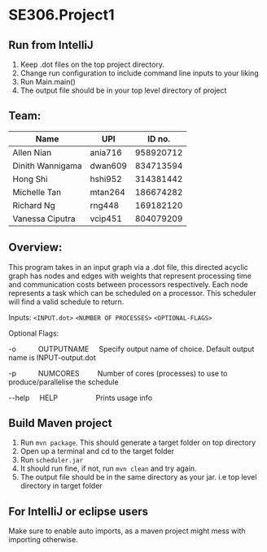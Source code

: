 # SE306.Project1

## Run from IntelliJ
1. Keep .dot files on the top project directory.
2. Change run configuration to include command line inputs to your liking
3. Run Main.main()
4. The output file should be in your top level directory of project

## Team:
| Name | UPI  | ID no.  |
|---|---|---|
| Allen Nian | ania716 | 958920712 |
| Dinith Wannigama | dwan609 | 834713594 |
| Hong Shi | hshi952 | 314381442 |
| Michelle Tan | mtan264 | 186674282 |
| Richard Ng | rng448 | 169182120 |
| Vanessa Ciputra | vcip451 | 804079209 |


## Overview:
This program takes in an input graph via a .dot file, this directed acyclic graph has nodes and edges with weights that represent processing time and communication costs between processors respectively. Each node represents a task which can be scheduled on a processor. This scheduler will find a valid schedule to return.

Inputs: `<INPUT.dot>` `<NUMBER OF PROCESSES>` `<OPTIONAL-FLAGS>`

Optional Flags:

-o &nbsp; &nbsp; &nbsp; &nbsp; &nbsp; OUTPUTNAME &nbsp; &nbsp; Specify output name of choice. Default output name is INPUT-output.dot

-p &nbsp; &nbsp; &nbsp; &nbsp; &nbsp; NUMCORES &nbsp; &nbsp; &nbsp; &nbsp; Number of cores (processes) to use to produce/parallelise the schedule

--help &nbsp; &nbsp; HELP  &nbsp; &nbsp; &nbsp; &nbsp; &nbsp; &nbsp; &nbsp; &nbsp; &nbsp; Prints usage info

## Build Maven project

1. Run `mvn package`. This should generate a target folder on top directory
2. Open up a terminal and cd to the target folder
3. Run `scheduler.jar`
4. It should run fine, if not, run `mvn clean` and try again.
5. The output file should be in the same directory as your jar. i.e top level directory in target folder

## For IntelliJ or eclipse users

Make sure to enable auto imports, as a maven project might mess with importing otherwise.

